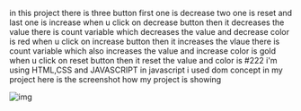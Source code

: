 in this project there is three button first one is decrease two one is reset and last one is increase 
when u click on decrease button then it decreases the value there is count variable which decreases the value and decrease color is red 
when u click on increase button then it increases the vlaue there is count variable which also increases the value and increase color is gold
when u click on reset button then it reset the value and color is #222 
i'm using HTML,CSS and JAVASCRIPT
in javascript i used dom concept in my project
here is the screenshot how my project is showing 

![img](https://user-images.githubusercontent.com/83516020/137081855-0bb20424-e2b0-4c36-acd7-d3c80d3b7fe9.jpeg)
